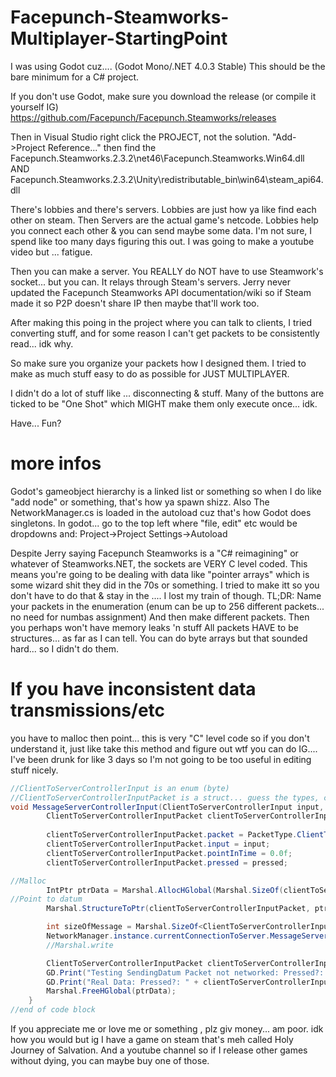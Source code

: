 # Facepunch-Steamworks-Multiplayer-StartingPoint

I was using Godot cuz.... (Godot Mono/.NET 4.0.3 Stable)
This should be the bare minimum for a C# project.

If you don't use Godot, make sure you download the release (or compile it yourself IG)
https://github.com/Facepunch/Facepunch.Steamworks/releases

Then in Visual Studio right click the PROJECT, not the solution. "Add->Project Reference..." then find the 
Facepunch.Steamworks.2.3.2\net46\Facepunch.Steamworks.Win64.dll
AND
Facepunch.Steamworks.2.3.2\Unity\redistributable_bin\win64\steam_api64.dll

There's lobbies and there's servers.
Lobbies are just how ya like find each other on steam. 
Then Servers are the actual game's netcode.
Lobbies help you connect each other & you can send maybe some data. I'm not sure, I spend like too many days figuring this out. I was going to make a youtube video but ... fatigue.

Then you can make a server. You REALLY do NOT have to use Steamwork's socket... but you can. 
It relays through Steam's servers.
Jerry never updated the Facepunch Steamworks API documentation/wiki so if Steam made it so P2P doesn't share IP then maybe that'll work too. 

After making this poing in the project where you can talk to clients, I tried converting stuff, and for some reason I can't get packets to be consistently read... idk why. 

So make sure you organize your packets how I designed them. 
I tried to make as much stuff easy to do as possible for JUST MULTIPLAYER. 

I didn't do a lot of stuff like ... disconnecting & stuff. 
Many of the buttons are ticked to be "One Shot" which MIGHT make them only execute once... idk. 

Have... Fun? 




# more infos
Godot's gameobject hierarchy is a linked list or something so when I do like "add node" or something, that's how ya spawn shizz.
Also The NetworkManager.cs is loaded in the autoload cuz that's how Godot does singletons. 
In godot... go to the top left where "file, edit" etc would be dropdowns and:
Project->Project Settings->Autoload


Despite Jerry saying Facepunch Steamworks is a "C# reimagining" or whatever of Steamworks.NET, the sockets are VERY C level coded.
This means you're going to be dealing with data like "pointer arrays" which is some wizard shit they did in the 70s or something. 
I tried to make itt so you don't have to do that & stay in the .... I lost my train of though.
TL;DR:
Name your packets in the enumeration (enum can be up to 256 different packets... no need for numbas assignment)
And then make different packets. Then you perhaps won't have memory leaks 'n stuff
All packets HAVE to be structures... as far as I can tell. 
You can do byte arrays but that sounded hard... so I didn't do them. 

# If you have inconsistent data transmissions/etc
you have to malloc then point... this is very "C" level code so if you don't understand it, just like take this method and figure out wtf you can do IG....
I've been drunk for like 3 days so I'm not going to be too useful in editing stuff nicely. 

```cs
//ClientToServerControllerInput is an enum (byte)
//ClientToServerControllerInputPacket is a struct... guess the types, cuz they're byte, byte, float, bool in that order as you can see by the psuedo constructor. 
void MessageServerControllerInput(ClientToServerControllerInput input, bool pressed) {
        ClientToServerControllerInputPacket clientToServerControllerInputPacket = new ClientToServerControllerInputPacket();
        
        clientToServerControllerInputPacket.packet = PacketType.ClientToServerControllerInput;
        clientToServerControllerInputPacket.input = input;
        clientToServerControllerInputPacket.pointInTime = 0.0f;
        clientToServerControllerInputPacket.pressed = pressed;

//Malloc
        IntPtr ptrData = Marshal.AllocHGlobal(Marshal.SizeOf(clientToServerControllerInputPacket));
//Point to datum
        Marshal.StructureToPtr(clientToServerControllerInputPacket, ptrData, false);//

        int sizeOfMessage = Marshal.SizeOf<ClientToServerControllerInputPacket>(clientToServerControllerInputPacket);
        NetworkManager.instance.currentConnectionToServer.MessageServerData(ptrData, sizeOfMessage);
        //Marshal.write

        ClientToServerControllerInputPacket clientToServerControllerInputPacket1 = (ClientToServerControllerInputPacket)Marshal.PtrToStructure(ptrData, typeof(ClientToServerControllerInputPacket));
        GD.Print("Testing SendingDatum Packet not networked: Pressed?: " + clientToServerControllerInputPacket1.pressed + " Button: " + clientToServerControllerInputPacket1.input.ToString() + " Packet: " + clientToServerControllerInputPacket1.packet.ToString());
        GD.Print("Real Data: Pressed?: " + clientToServerControllerInputPacket.pressed + " Button: " + clientToServerControllerInputPacket.input.ToString() + " Packet: " + clientToServerControllerInputPacket.packet.ToString());
        Marshal.FreeHGlobal(ptrData);
    }
//end of code block
```

If you appreciate me or love me or something , plz giv money... am poor. idk how you would but ig I have a game on steam that's meh called Holy Journey of Salvation. And a youtube channel so if I release other games without dying, you can maybe buy one of those. 
